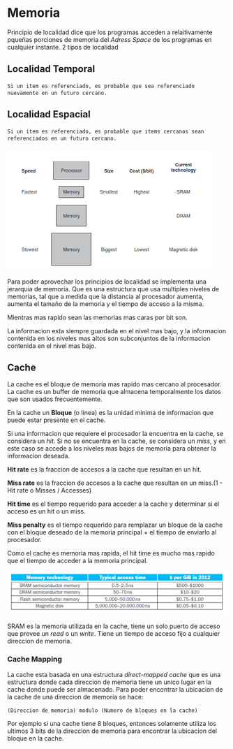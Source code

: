 # Memoria

Principio de localidad dice que los programas acceden a relaitivamente pqueñas porciones de memoria del _Adress Space_ de los programas en cualquier instante. 2 tipos de localidad

## Localidad Temporal

    Si un item es referenciado, es probable que sea referenciado nuevamente en un futuro cercano.

## Localidad Espacial

    Si un item es referenciado, es probable que items cercanos sean referenciados en un futuro cercano.

![Alt text](image.png)

Para poder aprovechar los principios de localidad se implementa una jerarquia de memoria. Que es una estructura que usa multiples niveles de memorias, tal que a medida que la distancia al procesador aumenta, aumenta el tamaño de la memoria y el tiempo de acceso a la misma. 

Mientras mas rapido sean las memorias mas caras por bit son.

La informacion esta siempre guardada en el nivel mas bajo, y la informacion contenida en los niveles mas altos son subconjuntos de la informacion contenida en el nivel mas bajo.

## Cache

La cache es el bloque de memoria mas rapido mas cercano al procesador. La cache es un buffer de memoria que almacena temporalmente los datos que son usados frecuentemente. 

En la cache un **Bloque** (o linea) es la unidad minima de informacion que puede estar presente en el cache. 

Si una informacion que requiere el procesador la encuentra en la cache, se considera un _hit_. Si no se encuentra en la cache, se considera un _miss_, y en este caso se accede a los niveles mas bajos de memoria para obtener la informacion deseada. 

**Hit rate** es la fraccion de accesos a la cache que resultan en un hit.

**Miss rate** es la fraccion de accesos a la cache que resultan en un miss.(1 - Hit rate o Misses / Accesses)


**Hit time** es el tiempo requerido para acceder a la cache y determinar si el acceso es un hit o un miss.

**Miss penalty** es el tiempo requerido para remplazar un bloque de la cache con el bloque deseado de la memoria principal + el tiempo de enviarlo al procesador.

Como el cache es memoria mas rapida, el hit time es mucho mas rapido que el tiempo de acceder a la memoria principal.

![Alt text](image-1.png)

SRAM es la memoria utilizada en la cache, tiene un solo puerto de acceso que provee un _read_ o un _write_. Tiene un tiempo de acceso fijo a cualquier direccion de memoria.

### Cache Mapping

La cache esta basada en una estructura _direct-mapped cache_ que es una estructura donde cada direccion de memoria tiene un unico lugar en la cache donde puede ser almacenado. Para poder encontrar la ubicacion de la cache de una direccion de memoria se hace:

    (Direccion de memoria) modulo (Numero de bloques en la cache)

Por ejemplo si una cache tiene 8 bloques, entonces solamente utiliza los ultimos 3 bits de la direccion de memoria para encontrar la ubicacion del bloque en la cache.

